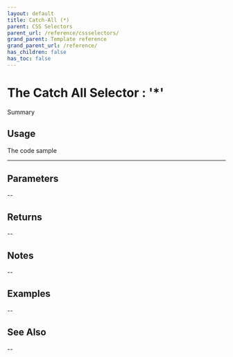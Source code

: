 ```yaml
---
layout: default
title: Catch-All (*)
parent: CSS Selectors
parent_url: /reference/cssselectors/
grand_parent: Template reference
grand_parent_url: /reference/
has_children: false
has_toc: false
---
```


# The Catch All Selector : '*'

Summary

## Usage

 The code sample

---

## Parameters

--

## Returns 

--

## Notes


-- 

## Examples


--


## See Also


--

